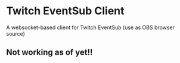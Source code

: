 # Twitch EventSub Client

A websocket-based client for Twitch EventSub (use as OBS browser source)

## Not working as of yet!!
